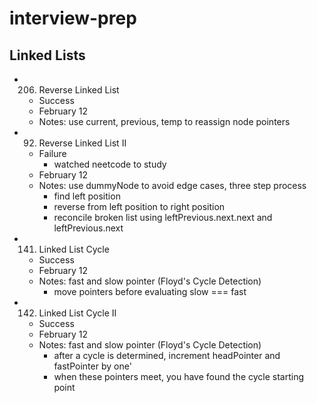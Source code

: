 # interview-prep

## Linked Lists
  - 206. Reverse Linked List
    - Success
    - February 12
    - Notes: use current, previous, temp to reassign node pointers
  - 92. Reverse Linked List II
    - Failure
      - watched neetcode to study
    - February 12
    - Notes: use dummyNode to avoid edge cases, three step process
      - find left position
      - reverse from left position to right position
      - reconcile broken list using leftPrevious.next.next and leftPrevious.next
  - 141. Linked List Cycle
    - Success
    - February 12
    - Notes: fast and slow pointer (Floyd's Cycle Detection) 
      - move pointers before evaluating slow === fast
  - 142. Linked List Cycle II
    - Success
    - February 12
    - Notes: fast and slow pointer (Floyd's Cycle Detection)
      - after a cycle is determined, increment headPointer and fastPointer by one'
      - when these pointers meet, you have found the cycle starting point
